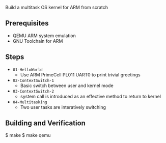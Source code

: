 Build a multitask OS kernel for ARM from scratch

Prerequisites
-------------
- QEMU ARM system emulation
- GNU Toolchain for ARM

Steps
-----
* `01-HelloWorld`
  - Use ARM PrimeCell PL011 UART0 to print trivial greetings
* `02-ContextSwitch-1`
  - Basic switch between user and kernel mode
* `03-ContextSwitch-2`
  - system call is introduced as an effective method to return to kernel
* `04-Multitasking`
  - Two user tasks are interatively switching

Building and Verification
-------------------------
$ make
$ make qemu
